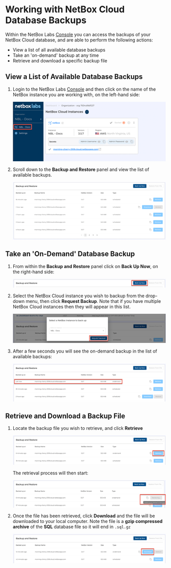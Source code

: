 # Working with NetBox Cloud Database Backups

Within the NetBox Labs [Console](https://console.netboxlabs.com/dashboard/) you can access the backups of your NetBox Cloud database, and are able to perform the following actions:  

- View a list of all available database backups
- Take an 'on-demand' backup at any time
- Retrieve and download a specific backup file  

## View a List of Available Database Backups

1. Login to the NetBox Labs [Console](https://console.netboxlabs.com/dashboard/) and then click on the name of the NetBox instance you are working with, on the left-hand side:

    ![select netbox instance](../images/backups/list_backups_1.png)

2. Scroll down to the **Backup and Restore** panel and view the list of available backups.

    ![view list of backups](../images/backups/list_backups_2.png)

## Take an 'On-Demand' Database Backup

1. From within the **Backup and Restore** panel click on **Back Up Now**, on the right-hand side: 

    ![back up now](../images/backups/list_backups_3.png)

2. Select the NetBox Cloud instance you wish to backup from the drop-down menu, then click **Request Backup**. Note that if you have multiple NetBox Cloud instances then they will appear in this list. 

    ![request backup](../images/backups/list_backups_4.png)

3. After a few seconds you will see the on-demand backup in the list of available backups: 

    ![on demand backup taken](../images/backups/list_backups_5.png)

## Retrieve and Download a Backup File

1. Locate the backup file you wish to retrieve, and click **Retrieve** 

    ![retrieve backup](../images/backups/list_backups_6.png)

    The retrieval process will then start: 

    ![retrieve backup](../images/backups/list_backups_7.png)

2. Once the file has been retrieved, click **Download** and the file will be downloaded to your local computer. Note the file is a **gzip compressed archive** of the **SQL** database file so it will end in `.sql.gz`

    ![download file](../images/backups/list_backups_8.png)